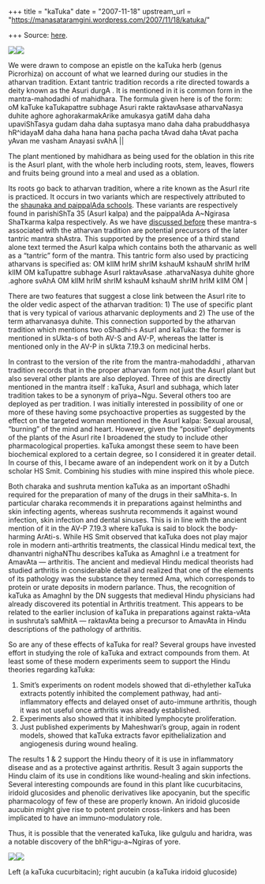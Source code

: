 +++
title = "kaTuka"
date = "2007-11-18"
upstream_url = "https://manasataramgini.wordpress.com/2007/11/18/katuka/"

+++
Source: [here](https://manasataramgini.wordpress.com/2007/11/18/katuka/).



[![](https://i0.wp.com/bp2.blogger.com/_ZhvcTTaaD_4/Rzam7FySfNI/AAAAAAAAAQM/9DOBg4S29Pw/s320/kaTuka_shoot.png)](http://bp2.blogger.com/_ZhvcTTaaD_4/Rzam7FySfNI/AAAAAAAAAQM/9DOBg4S29Pw/s1600-h/kaTuka_shoot.png)[![](https://i1.wp.com/bp2.blogger.com/_ZhvcTTaaD_4/Rzam9FySfOI/AAAAAAAAAQU/Fl2EbuS3sag/s320/kaTuka_root.png)](http://bp2.blogger.com/_ZhvcTTaaD_4/Rzam9FySfOI/AAAAAAAAAQU/Fl2EbuS3sag/s1600-h/kaTuka_root.png)

We were drawn to compose an epistle on the kaTuka herb (genus Picrorhiza) on account of what we learned during our studies in the atharvan tradition. Extant tantric tradition records a rite directed towards a deity known as the Asuri durgA . It is mentioned in it is common form in the mantra-mahodadhi of mahidhara. The formula given here is of the form:  
oM kaTuke kaTukapattre subhage Asuri rakte raktavAsase atharvaNasya duhite aghore aghorakarmakArike amukasya gatiM daha daha upaviShTasya gudam daha daha suptasya mano daha daha prabuddhasya hR^idayaM daha daha hana hana pacha pacha tAvad daha tAvat pacha yAvan me vasham Anayasi svAhA \|\|

The plant mentioned by mahidhara as being used for the oblation in this rite is the AsurI plant, with the whole herb including roots, stem, leaves, flowers and fruits being ground into a meal and used as a oblation.

Its roots go back to atharvan tradition, where a rite known as the AsurI rite is practiced. It occurs in two variants which are respectively attributed to the [shaunaka and paippalAda schools](https://manasataramgini.wordpress.com/2007/09/10/some-notes-on-the-evolution-of-the-mantra-shastra/). These variants are respectively found in parishiShTa 35 (AsurI kalpa) and the paippalAda A\~Ngirasa ShaTkarma kalpa respectively. As we have [discussed before](https://manasataramgini.wordpress.com/2007/09/10/some-notes-on-the-evolution-of-the-mantra-shastra/) these mantra-s associated with the atharvan tradition are potential precursors of the later tantric mantra shAstra. This supported by the presence of a third stand alone text termed the AsurI kalpa which contains both the atharvanic as well as a “tantric” form of the mantra. This tantric form also used by practicing atharvans is specified as: OM klIM hrIM shrIM kshauM kshauM shrIM hrIM klIM OM kaTupattre subhage AsurI raktavAsase .atharvaNasya duhite ghore .aghore svAhA OM klIM hrIM shrIM kshauM kshauM shrIM hrIM klIM OM \|

There are two features that suggest a close link between the AsurI rite to the older vedic aspect of the atharvan tradition: 1) The use of specific plant that is very typical of various atharvanic deployments and 2) The use of the term atharvanasya duhite. This connection supported by the atharvan tradition which mentions two oShadhi-s AsurI and kaTuka: the former is mentioned in sUkta-s of both AV-S and AV-P, whereas the latter is mentioned only in the AV-P in sUkta 7.19.3 on medicinal herbs.

In contrast to the version of the rite from the mantra-mahodaddhi , atharvan tradition records that in the proper atharvan form not just the AsurI plant but also several other plants are also deployed. Three of this are directly mentioned in the mantra itself : kaTuka, AsurI and subhaga, which later tradition takes to be a synonym of priya\~Ngu. Several others too are deployed as per tradition. I was initially interested in possibility of one or more of these having some psychoactive properties as suggested by the effect on the targeted woman mentioned in the AsurI kalpa: Sexual arousal, “burning” of the mind and heart. However, given the “positive” deployments of the plants of the AsurI rite I broadened the study to include other pharmacological properties. kaTuka amongst these seem to have been biochemical explored to a certain degree, so I considered it in greater detail. In course of this, I became aware of an independent work on it by a Dutch scholar HS Smit. Combining his studies with mine inspired this whole piece.

Both charaka and sushruta mention kaTuka as an important oShadhi required for the preparation of many of the drugs in their saMhita-s. In particular charaka recommends it in preparations against helminths and skin infecting agents, whereas sushruta recommends it against wound infection, skin infection and dental sinuses. This is in line with the ancient mention of it in the AV-P 7.19.3 where kaTuka is said to block the body-harming ArAti-s. While HS Smit observed that kaTuka does not play major role in modern anti-arthritis treatments, the classical Hindu medical text, the dhanvantri nighaNThu describes kaTuka as AmaghnI i.e a treatment for AmavAta — arthritis. The ancient and medieval Hindu medical theorists had studied arthritis in considerable detail and realized that one of the elements of its pathology was the substance they termed Ama, which corresponds to protein or urate deposits in modern parlance. Thus, the recognition of kaTuka as AmaghnI by the DN suggests that medieval Hindu physicians had already discovered its potential in Arthritis treatment. This appears to be related to the earlier inclusion of kaTuka in preparations against rakta-vAta in sushruta’s saMhitA — raktavAta being a precursor to AmavAta in Hindu descriptions of the pathology of arthritis.

So are any of these effects of kaTuka for real? Several groups have invested effort in studying the role of kaTuka and extract compounds from them. At least some of these modern experiments seem to support the Hindu theories regarding kaTuka:  
1) Smit’s experiments on rodent models showed that di-ethylether kaTuka extracts potently inhibited the complement pathway, had anti-inflammatory effects and delayed onset of auto-immune arthritis, though it was not useful once arthritis was already established.  
2) Experiments also showed that it inhibited lymphocyte proliferation.  
3) Just published experiments by Maheshwari’s group, again in rodent models, showed that kaTuka extracts favor epithelialization and angiogenesis during wound healing.

The results 1 & 2 support the Hindu theory of it is use in inflammatory disease and as a protective against arthritis. Result 3 again supports the Hindu claim of its use in conditions like wound-healing and skin infections. Several interesting compounds are found in this plant like cucurbitacins, iridoid glucosides and phenolic derivatives like apocyanin, but the specific pharmacology of few of these are properly known. An iridoid glucoside aucubin might give rise to potent protein cross-linkers and has been implicated to have an immuno-modulatory role.

Thus, it is possible that the venerated kaTuka, like gulgulu and haridra, was a notable discovery of the bhR^igu-a\~Ngiras of yore.

[![](https://i0.wp.com/bp0.blogger.com/_ZhvcTTaaD_4/Rz6SWlIKzII/AAAAAAAAAQk/y3DKs5ahoQs/s320/kaTuka_cucurbitin.gif)](http://bp0.blogger.com/_ZhvcTTaaD_4/Rz6SWlIKzII/AAAAAAAAAQk/y3DKs5ahoQs/s1600-h/kaTuka_cucurbitin.gif)[![](https://i1.wp.com/bp1.blogger.com/_ZhvcTTaaD_4/Rz6SV1IKzHI/AAAAAAAAAQc/bEKeWbNCxEc/s320/kaTuka_aucubin.gif)](http://bp1.blogger.com/_ZhvcTTaaD_4/Rz6SV1IKzHI/AAAAAAAAAQc/bEKeWbNCxEc/s1600-h/kaTuka_aucubin.gif)

Left (a kaTuka cucurbitacin); right aucubin (a kaTuka iridoid glucoside)

